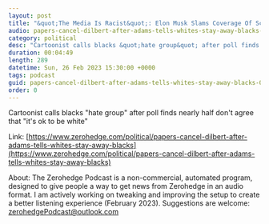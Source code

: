 ```yaml
---
layout: post
title: "&quot;The Media Is Racist&quot;: Elon Musk Slams Coverage Of Scott Adams' 'Canceled Dilbert' Controversy"
audio: papers-cancel-dilbert-after-adams-tells-whites-stay-away-blacks-0
category: political
desc: "Cartoonist calls blacks &quot;hate group&quot; after poll finds nearly half don't agree that &quot;it's ok to be white&quot;"
duration: 00:04:49
length: 289
datetime: Sun, 26 Feb 2023 15:30:00 +0000
tags: podcast
guid: papers-cancel-dilbert-after-adams-tells-whites-stay-away-blacks-0
order: 0
---
```

Cartoonist calls blacks &quot;hate group&quot; after poll finds nearly half don't agree that &quot;it's ok to be white&quot;

Link: [https://www.zerohedge.com/political/papers-cancel-dilbert-after-adams-tells-whites-stay-away-blacks](https://www.zerohedge.com/political/papers-cancel-dilbert-after-adams-tells-whites-stay-away-blacks)

About: The Zerohedge Podcast is a non-commercial, automated program, designed to give people a way to get news from Zerohedge in an audio format.  I am actively working on tweaking and improving the setup to create a better listening experience (February 2023).  Suggestions are welcome: [zerohedgePodcast@outlook.com](mailto:zerohedgePodcast@outlook.com)